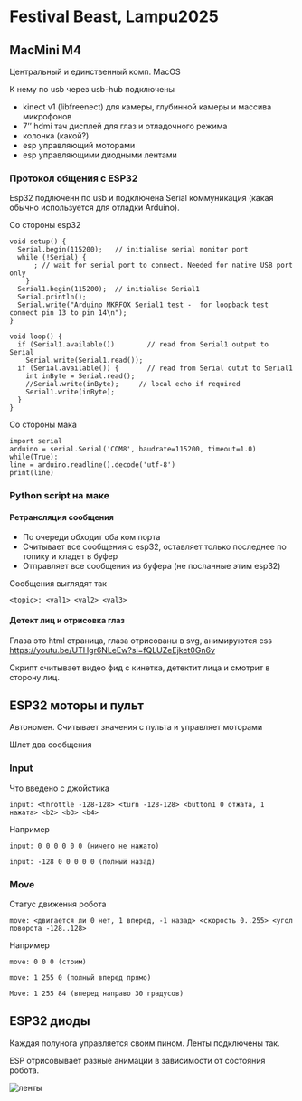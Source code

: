 # Festival Beast, Lampu2025

## MacMini M4

Центральный и единственный комп. MacOS

К нему по usb через usb-hub подключены

* kinect v1 (libfreenect) для камеры, глубинной камеры и массива микрофонов
* 7’’ hdmi тач дисплей для глаз и отладочного режима
* колонка (какой?)
* esp управляющий моторами
* esp управляющими диодными лентами

### Протокол общения с ESP32
Esp32 подлюченн по usb и подключена Serial коммуникация (какая обычно используется для отладки Arduino).

Со стороны esp32 

```
void setup() {
  Serial.begin(115200);   // initialise serial monitor port
  while (!Serial) {
      ; // wait for serial port to connect. Needed for native USB port only
    }  
  Serial1.begin(115200);  // initialise Serial1
  Serial.println();
  Serial.write("Arduino MKRFOX Serial1 test -  for loopback test connect pin 13 to pin 14\n");
}

void loop() {
  if (Serial1.available())        // read from Serial1 output to Serial
    Serial.write(Serial1.read());
  if (Serial.available()) {       // read from Serial outut to Serial1
    int inByte = Serial.read();
    //Serial.write(inByte);     // local echo if required
    Serial1.write(inByte);
  }
}
```

Со стороны мака

```
import serial 
arduino = serial.Serial('COM8', baudrate=115200, timeout=1.0) 
while(True): 
line = arduino.readline().decode('utf-8') 
print(line)
```

### Python script на маке 

#### Ретрансляция сообщения

* По очереди обходит оба ком порта
* Считывает все сообщения с esp32, оставляет только последнее по топику и кладет в буфер
* Отправляет все сообщения из буфера (не посланные этим esp32)

Сообщения выглядят так

```<topic>: <val1> <val2> <val3>```

#### Детект лиц и отрисовка глаз

Глаза это html страница, глаза отрисованы в svg, анимируются css
https://youtu.be/UTHgr6NLeEw?si=fQLUZeEjket0Gn6v

Скрипт считывает видео фид с кинетка, детектит лица и смотрит в сторону лиц.


## ESP32 моторы и пульт
Автономен. Считывает значения с пульта и управляет моторами

Шлет два сообщения

### Input
Что введено с джойстика

```input: <throttle -128-128> <turn -128-128> <button1 0 отжата, 1 нажата> <b2> <b3> <b4>```

Например 

```input: 0 0 0 0 0 0 (ничего не нажато)```

```input: -128 0 0 0 0 0 (полный назад)```

### Move
Статус движения робота

```move: <двигается ли 0 нет, 1 вперед, -1 назад> <скорость 0..255> <угол поворота -128..128>```

Например

```move: 0 0 0 (стоим)```

```move: 1 255 0 (полный вперед прямо)```

```Move: 1 255 84 (вперед направо 30 градусов)```


## ESP32 диоды

Каждая полунога управляется своим пином. Ленты подключены так.

ESP отрисовывает разные анимации в зависимости от состояния робота.

![ленты](https://github.com/alarin/festivalbeast/blob/master/3dmodels/leg_led_schematics.png?raw=true)

